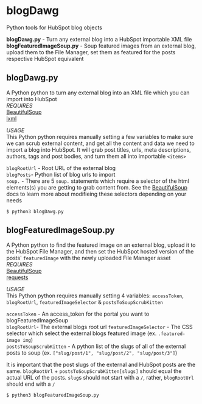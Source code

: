 # blogDawg
Python tools for HubSpot blog objects

__blogDawg.py__ - Turn any external blog into a HubSpot importable XML file  
__blogFeaturedImageSoup.py__ - Soup featured images from an external blog, upload them to the File Manager, set them as featured for the posts respective HubSpot equivalent  

## blogDawg.py
A Python python to turn any external blog into an XML file which you can import into HubSpot    
_REQUIRES_  
[BeautifulSoup](https://www.crummy.com/software/BeautifulSoup/bs4/doc/)  
[lxml](https://lxml.de/)  

_USAGE_  
This Python python requires manually setting a few variables to make sure we can scrub external content, and get all the content and data we need to import a blog into HubSpot. It will grab post titles, urls, meta descriptions, authors, tags and post bodies, and turn them all into importable `<items>`  

`blogRootUrl` - Root URL of the external blog    
`blogPosts`- Python list of blog urls to import  
`soup.` - There are 5 `soup.` statements which require a selector of the html elements(s) you are getting to grab content from. See the [BeautifulSoup](https://www.crummy.com/software/BeautifulSoup/bs4/doc/) docs to learn more about modifieing these selectors depending on your needs  

```
$ python3 blogDawg.py
```

## blogFeaturedImageSoup.py
A Python python to find the featured image on an external blog, upload it to the HubSpot File Manager, and then set the HubSpot hosted version of the posts' `featuredImage` with the newly uploaded File Manager asset  
_REQUIRES_  
[BeautifulSoup](https://www.crummy.com/software/BeautifulSoup/bs4/doc/)  
[requests](http://docs.python-requests.org/en/master/)  

_USAGE_  
This Python python requires manually setting 4 variables: `accessToken`, `blogRootUrl`, `featuredImageSelector` & `postsToSoupScrubKitten`

`accessToken` - An access_token for the portal you want to blogFeaturedImageSoup  
`blogRootUrl`- The external blogs root url 
`featuredImageSelector` - The CSS selector which select the external blogs featured image (ex. `.featured-image img`)  
`postsToSoupScrubKitten` - A python list of the slugs of all of the external posts to soup (ex. `["slug/post/1", "slug/post/2", "slug/post/3"]`)  

It is important that the post slugs of the external and HubSpot posts are the same. `blogRootUrl` + `postsToSoupScrubKitten[slugs]` should equal the actual URL of the posts. `slug`s should not start with a `/`, rather, `blogRootUrl` should end with a `/`

```
$ python3 blogFeaturedImageSoup.py
```